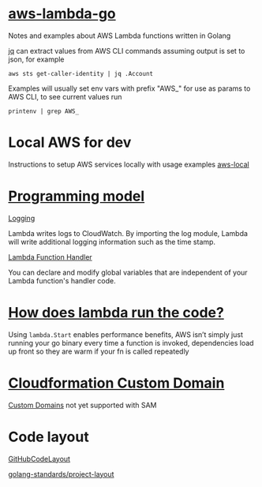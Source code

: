 # [aws-lambda-go](https://github.com/aws/aws-lambda-go)

Notes and examples about AWS Lambda functions written in Golang

[jq](https://stedolan.github.io/jq/) can extract values from AWS CLI commands
assuming output is set to json, for example

    aws sts get-caller-identity | jq .Account

Examples will usually set env vars with prefix "AWS_" 
for use as params to AWS CLI, to see current values run 

    printenv | grep AWS_    
    

# Local AWS for dev

Instructions to setup AWS services locally with usage examples
[aws-local](https://github.com/mozey/aws-local)


# [Programming model](https://docs.aws.amazon.com/lambda/latest/dg/go-programming-model.html)

[Logging](https://docs.aws.amazon.com/lambda/latest/dg/go-programming-model-logging.html)

Lambda writes logs to CloudWatch.
By importing the log module, 
Lambda will write additional logging information such as the time stamp.

[Lambda Function Handler](https://docs.aws.amazon.com/lambda/latest/dg/go-programming-model-handler-types.html#go-programming-model-handler-execution-environment-reuse)

You can declare and modify global variables 
that are independent of your Lambda function's handler code.


# [How does lambda run the code?](https://djhworld.github.io/post/2018/01/27/running-go-aws-lambda-functions-locally/)

Using `lambda.Start` enables performance benefits,
AWS isn’t simply just running your go binary every time a function is invoked,
dependencies load up front so they are warm if your fn is called repeatedly


# [Cloudformation Custom Domain](https://docs.aws.amazon.com/AWSCloudFormation/latest/UserGuide/aws-resource-apigateway-domainname.html)

[Custom Domains](https://github.com/awslabs/serverless-application-model/issues/248)
not yet supported with SAM


# Code layout

[GitHubCodeLayout](https://github.com/golang/go/wiki/GitHubCodeLayout)

[golang-standards/project-layout](https://github.com/golang-standards/project-layout)






